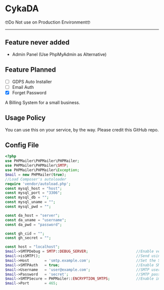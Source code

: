 
# CykaDA
🤓Do Not use on Production Environment🤓
<hr>

## Feature never added

- Admin Panel (Use PhpMyAdmin as Alternative)

## Feature Planned

- [ ] GDPS Auto Installer
- [ ] Email Auth
- [x] Forget Password

A Billing System for a small business.
## Usage Policy
You can use this on your service, by the way. Please credit this GitHub repo.
## Config File
```php
<?php
use PHPMailer\PHPMailer\PHPMailer;
use PHPMailer\PHPMailer\SMTP;
use PHPMailer\PHPMailer\Exception;
$mail = new PHPMailer(true);
//Load Composer's autoloader
require 'vendor/autoload.php';
const mysql_host = "host";
const mysql_port = "3306";
const mysql_db = "";
const mysql_uname = "";
const mysql_pwd = "";

const da_host = "server";
const da_uname = "username";
const da_pwd = "password";

const gh_cid = "";
const gh_secret = "";

const host = "localhost";
$mail->SMTPDebug = SMTP::DEBUG_SERVER;                      //Enable verbose debug output
$mail->isSMTP();                                            //Send using SMTP
$mail->Host       = 'smtp.example.com';                     //Set the SMTP server to send through
$mail->SMTPAuth   = true;                                   //Enable SMTP authentication
$mail->Username   = 'user@example.com';                     //SMTP username
$mail->Password   = 'secret';                               //SMTP password
$mail->SMTPSecure = PHPMailer::ENCRYPTION_SMTPS;            //Enable implicit TLS encryption
$mail->Port       = 465;

```
